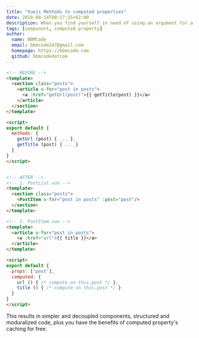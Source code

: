 ```yaml
---
title: "Vuejs Methods to computed properties"
date: 2018-08-14T08:17:15+02:00
description: When you find yourself in need of using an argument for a computed property, consider creating and moving the logic into a child component.
tags: [component, computed property]
author:
  name: BBMCode
  email: bbmcode247@gmail.com
  homepage: https://bbmcode.com
  github: bbmcodedotcom
---
```


```html
<!-- BEFORE -->
<template>
  <section class="posts">
    <article v-for="post in posts">
      <a :href="getUrl(post)">{{ getTitle(post) }}</a>
    </article>
  </section>
</template>

<script>
export default {
  methods: {
    getUrl (post) { ... },
    getTitle (post) { ... }
  }
}
</script>


<!-- AFTER -->
<!-- 1. PostList.vue -->
<template>
  <section class="posts">
    <PostItem v-for="post in posts" :post="post"/>
  </section>
</template>

<!-- 2. PostItem.vue -->
<template>
  <article v-for="post in posts">
    <a :href="url">{{ title }}</a>
  </article>
</template>

<script>
export default {
  props: ['post'],
  computed: {
    url () { /* compute on this.post */ },
    title () { /* compute on this.post */ }
  }
}
</script>
```

This results in simpler and decoupled components, structured and moduralized code, plus you have the benefits of computed property's caching for free.
